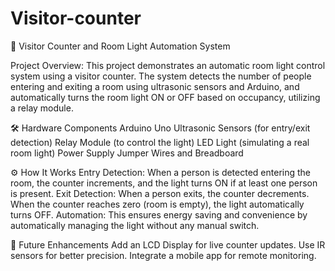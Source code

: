 # Visitor-counter
👥 Visitor Counter and Room Light Automation System

Project Overview:
This project demonstrates an automatic room light control system using a visitor counter.
The system detects the number of people entering and exiting a room using ultrasonic sensors and Arduino, and automatically turns the room light ON or OFF based on occupancy, utilizing a relay module.

🛠️ Hardware Components
Arduino Uno
Ultrasonic Sensors (for entry/exit detection)
Relay Module (to control the light)
LED Light (simulating a real room light)
Power Supply
Jumper Wires and Breadboard

⚙️ How It Works
Entry Detection:
When a person is detected entering the room, the counter increments, and the light turns ON if at least one person is present.
Exit Detection:
When a person exits, the counter decrements. When the counter reaches zero (room is empty), the light automatically turns OFF.
Automation:
This ensures energy saving and convenience by automatically managing the light without any manual switch.

🔮 Future Enhancements
Add an LCD Display for live counter updates.
Use IR sensors for better precision.
Integrate a mobile app for remote monitoring.
